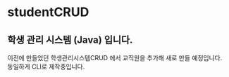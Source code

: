 # studentCRUD
## 학생 관리 시스템 (Java) 입니다.
이전에 만들었던 학생관리시스템CRUD 에서 교직원을 추가해 새로 만들 예정입니다.
동일하게 CLI로 제작중입니다.

